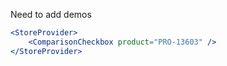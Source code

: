 Need to add demos

```jsx
<StoreProvider>
	<ComparisonCheckbox product="PRO-13603" />
</StoreProvider>
```
